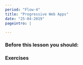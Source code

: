 ```yaml
---
period: "Flow-4"
title: "Progressive Web Apps"
date: "25-04-2019"
pageintro: | 
   
---
```


### Before this lesson you should:
<!--readings_begin-->

<!--readings_end-->

### Exercises
<!--exercises_begin-->

<!--exercises_end-->
